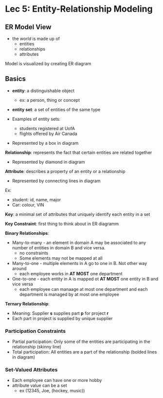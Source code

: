 # Lec 5: Entity-Relationship Modeling

## ER Model View
- the *world* is made up of
  - entities
  - relationships
  - attributes

Model is visualized by creating ER diagram

## Basics

- **entity**: a distinguishable object
  - ex: a person, thing or concept

- **entity set**: a set of entities of the same type
- Examples of entity sets:
  - students registered at UofA
  - flights offered by Air Canada
- Represented by a box in diagram

**Relationship**: represents the fact that certain entities are related together

- Represented by diamond in diagram

**Attribute**: describes a property of an entity or a relationship

- Represented by connecting lines in diagram

Ex:
- student: id, name, major
- Car: colour, VIN

**Key**: a minimal set of attributes that uniquely identify each entity in a set

**Key Constraint**: first thing to think about in ER diagramm

**Binary Relationships**:

- Many-to-many - an element in domain A may be associated to any number of entities in domain B and vice versa.
  - no constraints
  - Some elements may not be mapped at all
- Many-to-one - multiple elements in A go to one in B. Not other way around
  - each employee works in **AT MOST** one department
- One-to-one - each entity in A is mapped ot **AT MOST** one entity in B and vice versa
  - each employee can manaage at most one department and each department is managed by at most one employee

**Ternary Relationship**:

- Meaning: Supplier **s** supplies part **p** for project **r**
- Each part in project is supplied by unique supplier

### Participation Constraints

- Partial participation: Only some of the entities are participating in the relationship (skinny line)
- Total participation: All entities are a part of the relationship (bolded lines in diagram)

### Set-Valued Attributes

- Each employee can have one or more hobby
- attribute value can be a set
  - ex (12345, Joe, (hockey, music))